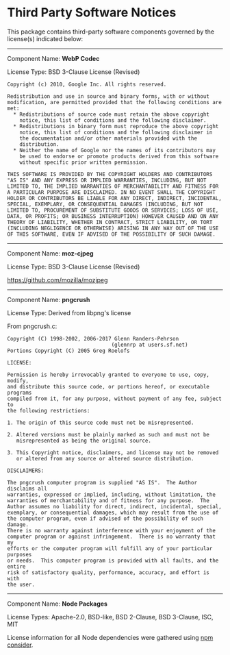 # Third Party Software Notices

This package contains third-party software components governed by the license(s) indicated below:

---------

Component Name: **WebP Codec**

License Type: BSD 3-Clause License (Revised)

```
Copyright (c) 2010, Google Inc. All rights reserved.

Redistribution and use in source and binary forms, with or without
modification, are permitted provided that the following conditions are
met:
  * Redistributions of source code must retain the above copyright
    notice, this list of conditions and the following disclaimer.
  * Redistributions in binary form must reproduce the above copyright
    notice, this list of conditions and the following disclaimer in
    the documentation and/or other materials provided with the
    distribution.
  * Neither the name of Google nor the names of its contributors may
    be used to endorse or promote products derived from this software
    without specific prior written permission.

THIS SOFTWARE IS PROVIDED BY THE COPYRIGHT HOLDERS AND CONTRIBUTORS
"AS IS" AND ANY EXPRESS OR IMPLIED WARRANTIES, INCLUDING, BUT NOT
LIMITED TO, THE IMPLIED WARRANTIES OF MERCHANTABILITY AND FITNESS FOR
A PARTICULAR PURPOSE ARE DISCLAIMED. IN NO EVENT SHALL THE COPYRIGHT
HOLDER OR CONTRIBUTORS BE LIABLE FOR ANY DIRECT, INDIRECT, INCIDENTAL,
SPECIAL, EXEMPLARY, OR CONSEQUENTIAL DAMAGES (INCLUDING, BUT NOT
LIMITED TO, PROCUREMENT OF SUBSTITUTE GOODS OR SERVICES; LOSS OF USE,
DATA, OR PROFITS; OR BUSINESS INTERRUPTION) HOWEVER CAUSED AND ON ANY
THEORY OF LIABILITY, WHETHER IN CONTRACT, STRICT LIABILITY, OR TORT
(INCLUDING NEGLIGENCE OR OTHERWISE) ARISING IN ANY WAY OUT OF THE USE
OF THIS SOFTWARE, EVEN IF ADVISED OF THE POSSIBILITY OF SUCH DAMAGE.
```

---------
Component Name: **moz-cjpeg**

License Type: BSD 3-Clause License (Revised)

https://github.com/mozilla/mozjpeg

---------
Component Name: **pngcrush**

License Type: Derived from libpng's license

From pngcrush.c:
```
Copyright (C) 1998-2002, 2006-2017 Glenn Randers-Pehrson
                                  (glennrp at users.sf.net)
Portions Copyright (C) 2005 Greg Roelofs

LICENSE:

Permission is hereby irrevocably granted to everyone to use, copy, modify,
and distribute this source code, or portions hereof, or executable programs
compiled from it, for any purpose, without payment of any fee, subject to
the following restrictions:

1. The origin of this source code must not be misrepresented.

2. Altered versions must be plainly marked as such and must not be
   misrepresented as being the original source.

3. This Copyright notice, disclaimers, and license may not be removed
   or altered from any source or altered source distribution.

DISCLAIMERS:

The pngcrush computer program is supplied "AS IS".  The Author disclaims all
warranties, expressed or implied, including, without limitation, the
warranties of merchantability and of fitness for any purpose.  The
Author assumes no liability for direct, indirect, incidental, special,
exemplary, or consequential damages, which may result from the use of
the computer program, even if advised of the possibility of such damage.
There is no warranty against interference with your enjoyment of the
computer program or against infringement.  There is no warranty that my
efforts or the computer program will fulfill any of your particular purposes
or needs.  This computer program is provided with all faults, and the entire
risk of satisfactory quality, performance, accuracy, and effort is with
the user.
 ```

 ---------
Component Name: **Node Packages**

License Types: Apache-2.0, BSD-like, BSD 2-Clause, BSD 3-Clause, ISC, MIT

License information for all Node dependencies were gathered using [npm consider](https://github.com/delfrrr/npm-consider).